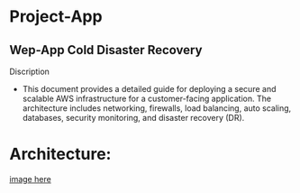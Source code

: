 # Project-App

## Wep-App Cold Disaster Recovery

Discription
- This document provides a detailed guide for deploying a secure and scalable
AWS infrastructure for a customer-facing application. The architecture
includes networking, firewalls, load balancing, auto scaling, databases,
security monitoring, and disaster recovery (DR).

# Architecture:
[image here](file:///C:/Users/AboEl-Nour/Downloads/gbg.PNG)
